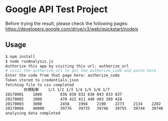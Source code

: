 # Google API Test Project

Before trying the result, please check the following pages:
https://developers.google.com/drive/v3/web/quickstart/nodejs

## Usage

```sh
$ npm install
$ node runAnalysis.js
Authorize this app by visiting this url: autherize_url
# visit the autherize_url to get the autherize_code and paste here
Enter the code from that page here: autherize_code
Token stored to credentials.json
fetching file to csv completed
		目標點擊	1/1	1/2	1/3	1/4	1/5	1/6	1/7
20170001	1000		836	830	832	838	843	833	837
20170002	1000		470	422	411	440	403	389	428
20170003	3000		2458	1994	2190	2273	2134	2202	2231
20170004	40000		39776	39735	39746	39755	39744	39740	39730
analyzing data completed
```